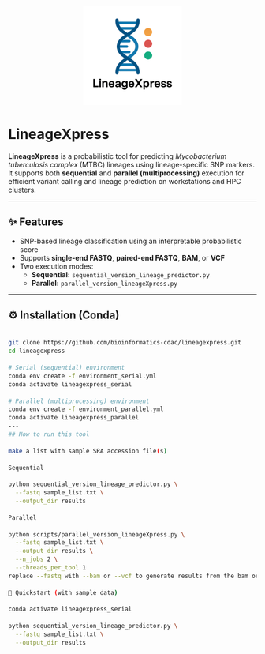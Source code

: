 <p align="center">
  <img src="assets/lineageXpress.png" alt="LineageXpress Logo" width="200"/>
</p>

# LineageXpress

**LineageXpress** is a probabilistic tool for predicting *Mycobacterium tuberculosis complex* (MTBC) lineages using lineage-specific SNP markers.  
It supports both **sequential** and **parallel (multiprocessing)** execution for efficient variant calling and lineage prediction on workstations and HPC clusters.

---

## ✨ Features
- SNP-based lineage classification using an interpretable probabilistic score
- Supports **single-end FASTQ**, **paired-end FASTQ**, **BAM**, or **VCF**
- Two execution modes:
  - **Sequential:** `sequential_version_lineage_predictor.py`
  - **Parallel:** `parallel_version_lineageXpress.py`

---

## ⚙️ Installation (Conda)

```bash

git clone https://github.com/bioinformatics-cdac/lineagexpress.git
cd lineagexpress

# Serial (sequential) environment
conda env create -f environment_serial.yml
conda activate lineagexpress_serial

# Parallel (multiprocessing) environment
conda env create -f environment_parallel.yml
conda activate lineagexpress_parallel
--- 
## How to run this tool

make a list with sample SRA accession file(s) 

Sequential 

python sequential_version_lineage_predictor.py \
  --fastq sample_list.txt \
  --output_dir results

Parallel

python scripts/parallel_version_lineageXpress.py \
  --fastq sample_list.txt \
  --output_dir results \
  --n_jobs 2 \
  --threads_per_tool 1
replace --fastq with --bam or --vcf to generate results from the bam or vcf file(s) as input

🚀 Quickstart (with sample data)

conda activate lineagexpress_serial

python sequential_version_lineage_predictor.py \
  --fastq sample_list.txt \
  --output_dir results







